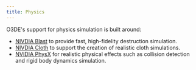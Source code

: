 ```yaml
---
title: Physics
---
```


O3DE's support for physics simulation is built around:

* [NIVDIA Blast](./nvidia-blast) to provide fast, high-fidelity destruction simulation.
* [NIVDIA Cloth](./nvidia-cloth) to support the creation of realistic cloth simulations.
* [NVIDIA PhysX](./nvidia-physx) for realistic physical effects such as collision detection and rigid body dynamics simulation. 
